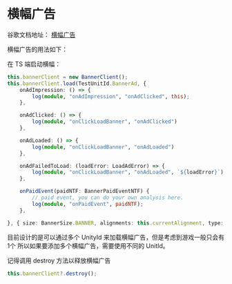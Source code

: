 # 横幅广告

谷歌文档地址： [横幅广告](https://developers.google.com/admob/android/banner?hl=zh-cn)

横幅广告的用法如下：

在 TS  端启动横幅：

```ts
this.bannerClient = new BannerClient();
this.bannerClient.load(TestUnitId.BannerAd, {
    onAdImpression: () => {
        log(module, "onAdImpression", "onAdClicked", this);
    },

    onAdClicked: () => {
        log(module, "onClickLoadBanner", "onAdClicked")
    },

    onAdLoaded: () => {
        log(module, "onClickLoadBanner", "onAdLoaded")
    },

    onAdFailedToLoad: (loadError: LoadAdError) => {
        log(module, "onClickLoadBanner", "onAdLoaded", `${loadError}`);
    },

    onPaidEvent(paidNTF: BannerPaidEventNTF) {
        // paid event, you can do your own analysis here.
        log(module, "onPaidEvent", paidNTF);
    },

}, { size: BannerSize.BANNER, alignments: this.currentAlignment, type: BannerSizeType.Builtin });
```

目前设计的是可以通过多个 UnityId 来加载横幅广告，但是考虑到游戏一般只会有1个
所以如果要添加多个横幅广告，需要使用不同的 UnitId。

记得调用 destroy 方法以释放横幅广告

```ts
this.bannerClient?.destroy();
```